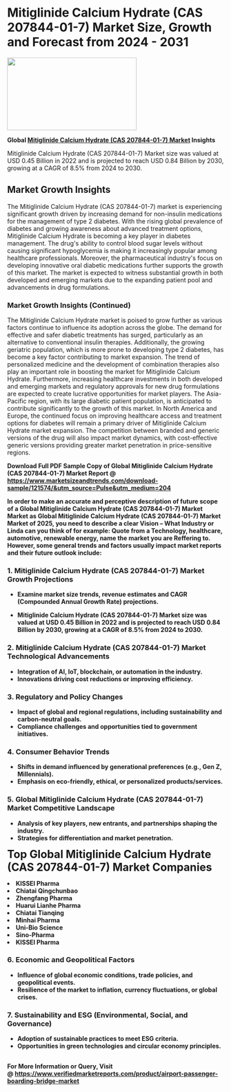 <H1>Mitiglinide Calcium Hydrate (CAS 207844-01-7) Market Size, Growth and Forecast from 2024 - 2031</H1><img class="aligncenter size-medium wp-image-584254" src="https://thirdeyenews.in/wp-content/uploads/2024/09/Global-Market-Research-300x168.jpeg" alt="" width="300" height="168" /><p><strong>Global&nbsp;<a href="https://www.marketsizeandtrends.com/download-sample/121574/&amp;utm_source=Pulse&amp;utm_medium=204">Mitiglinide Calcium Hydrate (CAS 207844-01-7) Market</a> Insights</strong></p><p>Mitiglinide Calcium Hydrate (CAS 207844-01-7) Market size was valued at USD 0.45 Billion in 2022 and is projected to reach USD 0.84 Billion by 2030, growing at a CAGR of 8.5% from 2024 to 2030.</p><p><h2>Market Growth Insights</h2> The Mitiglinide Calcium Hydrate (CAS 207844-01-7) market is experiencing significant growth driven by increasing demand for non-insulin medications for the management of type 2 diabetes. With the rising global prevalence of diabetes and growing awareness about advanced treatment options, Mitiglinide Calcium Hydrate is becoming a key player in diabetes management. The drug's ability to control blood sugar levels without causing significant hypoglycemia is making it increasingly popular among healthcare professionals. Moreover, the pharmaceutical industry's focus on developing innovative oral diabetic medications further supports the growth of this market. The market is expected to witness substantial growth in both developed and emerging markets due to the expanding patient pool and advancements in drug formulations. <p><strong></strong></p> <h3>Market Growth Insights (Continued)</h3> The Mitiglinide Calcium Hydrate market is poised to grow further as various factors continue to influence its adoption across the globe. The demand for effective and safer diabetic treatments has surged, particularly as an alternative to conventional insulin therapies. Additionally, the growing geriatric population, which is more prone to developing type 2 diabetes, has become a key factor contributing to market expansion. The trend of personalized medicine and the development of combination therapies also play an important role in boosting the market for Mitiglinide Calcium Hydrate. Furthermore, increasing healthcare investments in both developed and emerging markets and regulatory approvals for new drug formulations are expected to create lucrative opportunities for market players. The Asia-Pacific region, with its large diabetic patient population, is anticipated to contribute significantly to the growth of this market. In North America and Europe, the continued focus on improving healthcare access and treatment options for diabetes will remain a primary driver of Mitiglinide Calcium Hydrate market expansion. The competition between branded and generic versions of the drug will also impact market dynamics, with cost-effective generic versions providing greater market penetration in price-sensitive regions. <p><strong></p><p><span class=""><strong>Download Full PDF Sample Copy of Global Mitiglinide Calcium Hydrate (CAS 207844-01-7) Market Report</strong> @ <a href="https://www.marketsizeandtrends.com/download-sample/121574/&amp;utm_source=Pulse&amp;utm_medium=204" target="_blank">https://www.marketsizeandtrends.com/download-sample/121574/&amp;utm_source=Pulse&amp;utm_medium=204</a></span></p><p>In order to make an accurate and perceptive description of future scope of a Global&nbsp;Mitiglinide Calcium Hydrate (CAS 207844-01-7) Market Market as Global&nbsp;Mitiglinide Calcium Hydrate (CAS 207844-01-7) Market Market of 2025, you need to describe a clear Vision &ndash; What Industry or Linda can you think of for example: Quote from a Technology, healthcare, automotive, renewable energy, name the market you are Reffering to. However, some general trends and factors usually impact market reports and their future outlook include:</p><h3>1.&nbsp;<strong>Mitiglinide Calcium Hydrate (CAS 207844-01-7) Market Growth Projections</strong></h3><ul><li>Examine market size trends, revenue estimates and CAGR (Compounded Annual Growth Rate) projections.</li><li><p>Mitiglinide Calcium Hydrate (CAS 207844-01-7) Market size was valued at USD 0.45 Billion in 2022 and is projected to reach USD 0.84 Billion by 2030, growing at a CAGR of 8.5% from 2024 to 2030.</p></li></ul><h3>2.&nbsp;<strong>Mitiglinide Calcium Hydrate (CAS 207844-01-7) Market Technological Advancements</strong></h3><ul><li>Integration of AI, IoT, blockchain, or automation in the industry.</li><li>Innovations driving cost reductions or improving efficiency.</li></ul><h3>3.&nbsp;<strong>Regulatory and Policy Changes</strong></h3><ul><li>Impact of global and regional regulations, including sustainability and carbon-neutral goals.</li><li>Compliance challenges and opportunities tied to government initiatives.</li></ul><h3>4.&nbsp;<strong>Consumer Behavior Trends</strong></h3><ul><li>Shifts in demand influenced by generational preferences (e.g., Gen Z, Millennials).</li><li>Emphasis on eco-friendly, ethical, or personalized products/services.</li></ul><h3>5.&nbsp;<strong>Global Mitiglinide Calcium Hydrate (CAS 207844-01-7) Market Competitive Landscape</strong></h3><ul><li>Analysis of key players, new entrants, and partnerships shaping the industry.</li><li>Strategies for differentiation and market penetration.</li></ul><p data-pm-slice="1 1 []"><span style="color: inherit; font-family: inherit; font-size: 25px;">Top Global Mitiglinide Calcium Hydrate (CAS 207844-01-7) Market Companies</span></p><div class="" data-test-id=""><p><li>KISSEI Pharma</li><li> Chiatai Qingchunbao</li><li> Zhengfang Pharma</li><li> Huarui Lianhe Pharma</li><li> Chiatai Tianqing</li><li> Minhai Pharma</li><li> Uni-Bio Science</li><li> Sino-Pharma</li><li> KISSEI Pharma</li></p></div><h3>6.&nbsp;<strong>Economic and Geopolitical Factors</strong></h3><ul><li>Influence of global economic conditions, trade policies, and geopolitical events.</li><li>Resilience of the market to inflation, currency fluctuations, or global crises.</li></ul><h3>7.&nbsp;<strong>Sustainability and ESG (Environmental, Social, and Governance)</strong></h3><ul><li>Adoption of sustainable practices to meet ESG criteria.</li><li>Opportunities in green technologies and circular economy principles.</li></ul><h2><strong style="font-size: 14px;">For More Information or Query, Visit @&nbsp;</strong><a style="background-color: #ffffff; font-size: 14px;" href="https://www.marketsizeandtrends.com/report/mitiglinide-calcium-hydrate-cas-207844-01-7-market/" target="_blank">https://www.verifiedmarketreports.com/product/airport-passenger-boarding-bridge-market</a></h2>
